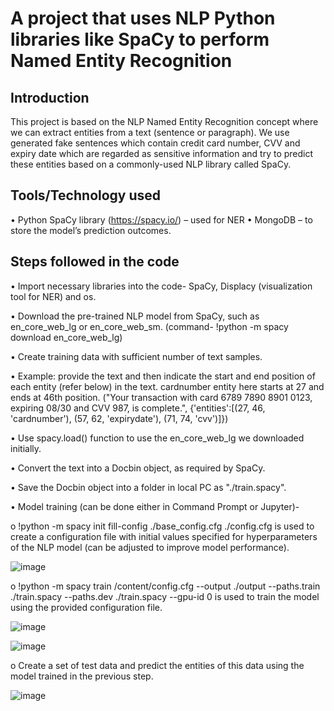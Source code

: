 # A project that uses NLP Python libraries like SpaCy to perform Named Entity Recognition

## Introduction

This project is based on the NLP Named Entity Recognition concept where we can extract entities from a text (sentence or paragraph). We use generated fake sentences which contain credit card number, CVV and expiry date which are regarded as sensitive information and try to predict these entities based on a commonly-used NLP library called SpaCy.

## Tools/Technology used

•	Python SpaCy library (https://spacy.io/) – used for NER
•	MongoDB – to store the model’s prediction outcomes.

## Steps followed in the code
•	Import necessary libraries into the code- SpaCy, Displacy (visualization tool for NER) and os.

•	Download the pre-trained NLP model from SpaCy, such as en_core_web_lg or en_core_web_sm. (command- !python -m spacy download en_core_web_lg)

•	Create training data with sufficient number of text samples.

•	Example: provide the text and then indicate the start and end position of each entity (refer below) in the text. cardnumber entity here starts at 27 and ends at 46th position.
("Your transaction with card 6789 7890 8901 0123, expiring 08/30 and CVV 987, is complete.", {'entities':[(27, 46, 'cardnumber'), (57, 62, 'expirydate'), (71, 74, 'cvv')]})

•	Use spacy.load() function to use the en_core_web_lg we downloaded initially.

•	Convert the text into a Docbin object, as required by SpaCy.

•	Save the Docbin object into a folder in local PC as "./train.spacy".

•	Model training (can be done either in Command Prompt or Jupyter)- 
  
  o	  !python -m spacy init fill-config ./base_config.cfg ./config.cfg is used to create a configuration file with initial values specified for hyperparameters of the NLP model (can be adjusted to improve model performance).
  
  ![image](https://github.com/arjunsai07/CreditCardEntityRecognition/assets/14110439/3f857d57-1159-4559-8a67-5cdac3d7cca7)
  
  
  o	  !python -m spacy train /content/config.cfg --output ./output --paths.train ./train.spacy --paths.dev ./train.spacy --gpu-id 0 is used to train the model using the provided configuration file.
  
  ![image](https://github.com/arjunsai07/CreditCardEntityRecognition/assets/14110439/9b0903aa-c7f6-4aea-8909-a868722cb619)


  ![image](https://github.com/arjunsai07/CreditCardEntityRecognition/assets/14110439/12610498-b9c4-4d46-8255-73cca6c460b2)


  o	  Create a set of test data and predict the entities of this data using the model trained in the previous step.       
  
  ![image](https://github.com/arjunsai07/CreditCardEntityRecognition/assets/14110439/8712d5bb-f40a-4ee4-a34a-23996e9bf703)

  

  

